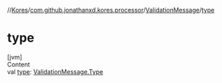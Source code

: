//[Kores](../../index.md)/[com.github.jonathanxd.kores.processor](../index.md)/[ValidationMessage](index.md)/[type](type.md)



# type  
[jvm]  
Content  
val [type](type.md): [ValidationMessage.Type](-type/index.md)  



